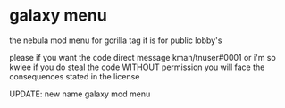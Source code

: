 # galaxy menu
the nebula mod menu for gorilla tag it is for public lobby's

please if you want the code direct message kman/tnuser#0001 or i'm so kwiee 
if you do steal the code WITHOUT permission you will face the consequences stated in the license

UPDATE: new name galaxy mod menu
